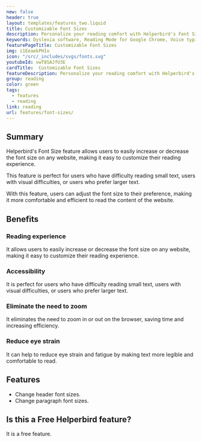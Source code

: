 ```yaml
---
new: false
header: true
layout: templates/features_two.liquid
title: Customizable Font Sizes
description: Personalize your reading comfort with Helperbird's Font Size feature. Easily increase or decrease text size on any website to improve readability and tailor your online reading experience.
keywords: Dyslexia software, Reading Mode for Google Chrome, Voice typing for Chrome, Text to speech for Chrome, text reader, Immersive Reader, dyslexia fonts, accessibility software, dyslexia software, Helperbird for Edge, Helperbird for Firefox, Helperbird for Chrome, Opendyslexic for Chrome, OpenDyslexic
featurePageTitle: Customizable Font Sizes
img: i1EeaekPHIo
icon: "/src/_includes/svgs/fonts.svg"
youtubeId: vwT8SAJfU3E
cardTitle:  Customizable Font Sizes
featureDescription: Personalize your reading comfort with Helperbird's Font Size feature. Easily increase or decrease text size on any website to improve readability and tailor your online reading experience.
group: reading
color: green
tags: 
  - features
  - reading
link: reading
url: features/font-sizes/
---
```


## Summary
Helperbird's Font Size feature allows users to easily increase or decrease the font size on any website, making it easy to customize their reading experience. 

This feature is perfect for users who have difficulty reading small text, users with visual difficulties, or users who prefer larger text. 

With this feature, users can adjust the font size to their preference, making it more comfortable and efficient to read the content of the website.


## Benefits

### Reading experience
It allows users to easily increase or decrease the font size on any website, making it easy to customize their reading experience.

### Accessibility
It is perfect for users who have difficulty reading small text, users with visual difficulties, or users who prefer larger text.

### Eliminate the need to zoom
It eliminates the need to zoom in or out on the browser, saving time and increasing efficiency.

### Reduce eye strain
It can help to reduce eye strain and fatigue by making text more legible and comfortable to read.



## Features 
- Change header font sizes.
- Change paragraph font sizes.
  
## Is this a Free Helperbird feature?
It is a free feature.






























